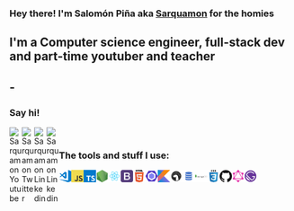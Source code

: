 ### Hey there! I'm Salomón Piña aka [Sarquamon][website] for the homies

## I'm a Computer science engineer, full-stack dev and part-time youtuber and teacher

## -

### Say hi!

[<img align="left" alt="Sarquamon Youtube" width="22px" height="auto" src="https://cdn.jsdelivr.net/npm/simple-icons@3.4.1/icons/youtube.svg"/>][youtube]
[<img align="left" alt="Sarquamon Twitter" width="22px" height="auto" src="https://cdn.jsdelivr.net/npm/simple-icons@3.4.1/icons/twitter.svg"/>][twitter]
[<img align="left" alt="Sarquamon Linkedin" width="22px" height="auto" src="https://cdn.jsdelivr.net/npm/simple-icons@3.4.1/icons/linkedin.svg"/>][linkedin]
[<img align="left" alt="Sarquamon Linkedin" width="22px" height="auto" src="https://cdn.jsdelivr.net/npm/simple-icons@3.4.1/icons/instagram.svg"/>][instagram]

<br />

### The tools and stuff I use:

[<img align="left" alt="Sarquamon Linkedin" width="22px" height="auto" src="https://raw.githubusercontent.com/github/explore/80688e429a7d4ef2fca1e82350fe8e3517d3494d/topics/visual-studio-code/visual-studio-code.png"/>][vscode]
[<img align="left" alt="Sarquamon Linkedin" width="22px" height="auto" src="https://raw.githubusercontent.com/github/explore/80688e429a7d4ef2fca1e82350fe8e3517d3494d/topics/javascript/javascript.png"/>][js]
[<img align="left" alt="Sarquamon Linkedin" width="22px" height="auto" src="https://raw.githubusercontent.com/github/explore/80688e429a7d4ef2fca1e82350fe8e3517d3494d/topics/typescript/typescript.png"/>][ts]
[<img align="left" alt="Sarquamon Linkedin" width="22px" height="auto" src="https://raw.githubusercontent.com/github/explore/80688e429a7d4ef2fca1e82350fe8e3517d3494d/topics/nodejs/nodejs.png"/>][nodejs]
[<img align="left" alt="Sarquamon Linkedin" width="22px" height="auto" src="https://raw.githubusercontent.com/github/explore/80688e429a7d4ef2fca1e82350fe8e3517d3494d/topics/react/react.png"/>][reactjs]
[<img align="left" alt="Sarquamon Linkedin" width="22px" height="auto" src="https://raw.githubusercontent.com/github/explore/80688e429a7d4ef2fca1e82350fe8e3517d3494d/topics/bootstrap/bootstrap.png"/>][bootstrap]
[<img align="left" alt="Sarquamon Linkedin" width="22px" height="auto" src="https://raw.githubusercontent.com/github/explore/80688e429a7d4ef2fca1e82350fe8e3517d3494d/topics/html/html.png"/>][html]
[<img align="left" alt="Sarquamon Linkedin" width="22px" height="auto" src="https://raw.githubusercontent.com/github/explore/80688e429a7d4ef2fca1e82350fe8e3517d3494d/topics/eslint/eslint.png"/>][eslint]
[<img align="left" alt="Sarquamon Linkedin" width="22px" height="auto" src="https://raw.githubusercontent.com/github/explore/80688e429a7d4ef2fca1e82350fe8e3517d3494d/topics/kotlin/kotlin.png"/>][kotlin]
[<img align="left" alt="Sarquamon Linkedin" width="22px" height="auto" src="https://raw.githubusercontent.com/github/explore/361e2821e2dea67711cde99c9c40ed357061cf27/topics/deno/deno.png"/>][deno]
[<img align="left" alt="Sarquamon Linkedin" width="22px" height="auto" src="https://raw.githubusercontent.com/github/explore/80688e429a7d4ef2fca1e82350fe8e3517d3494d/topics/sql/sql.png"/>][sql]
[<img align="left" alt="Sarquamon Linkedin" width="22px" height="auto" src="https://raw.githubusercontent.com/github/explore/80688e429a7d4ef2fca1e82350fe8e3517d3494d/topics/mongodb/mongodb.png"/>][mongodb]
[<img align="left" alt="Sarquamon Linkedin" width="22px" height="auto" src="https://raw.githubusercontent.com/github/explore/80688e429a7d4ef2fca1e82350fe8e3517d3494d/topics/css/css.png"/>][css]
[<img align="left" alt="Sarquamon Linkedin" width="22px" height="auto" src="https://raw.githubusercontent.com/github/explore/78df643247d429f6cc873026c0622819ad797942/topics/github/github.png"/>][github]
[<img align="left" alt="Sarquamon Linkedin" width="22px" height="auto" src="https://raw.githubusercontent.com/github/explore/5c058a388828bb5fde0bcafd4bc867b5bb3f26f3/topics/graphql/graphql.png"/>][graphql]
[<img align="left" alt="Sarquamon Linkedin" width="22px" height="auto" src="https://raw.githubusercontent.com/github/explore/e94815998e4e0713912fed477a1f346ec04c3da2/topics/gatsby/gatsby.png"/>][gatsby]

<br/>
<br/>

[website]: https://salomonpina.netlify.app/
[twitter]: https://twitter.com/Sarquamon
[youtube]: https://www.youtube.com/channel/UCQWZ0yHcf4zvehMdgjmuHyw
[linkedin]: https://www.linkedin.com/in/salom%C3%B3n-p-67bb31b0/
[instagram]: https://www.instagram.com/sarquamon/
[vscode]: https://code.visualstudio.com/
[js]: https://www.javascript.com/
[ts]: https://www.typescriptlang.org/
[mongodb]: https://www.mongodb.com/
[nodejs]: https://nodejs.org/en/
[html]: https://developer.mozilla.org/en-US/docs/Web/HTML#:~:text=HTML%20(HyperText%20Markup%20Language)%20is,functionality%2Fbehavior%20(JavaScript).
[sql]: https://en.wikipedia.org/wiki/SQL
[deno]: https://deno.land/
[kotlin]: https://kotlinlang.org/
[eslint]: https://eslint.org/
[bootstrap]: https://getbootstrap.com/
[reactjs]: https://reactjs.org/
[gatsby]: gatsbyjs.org
[github]: https://github.com/
[graphql]: https://graphql.org/
[css]: https://developer.mozilla.org/en-US/docs/Web/CSS
